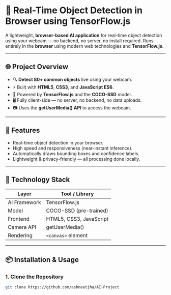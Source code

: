 # 🧠 Real-Time Object Detection in Browser using TensorFlow.js

A lightweight, **browser-based AI application** for real-time object detection using your webcam — no backend, no server, no install required. Runs entirely in the **browser** using modern web technologies and **TensorFlow.js**.

---

## 🌐 Project Overview

- 🔍 **Detect 80+ common objects** live using your webcam.
- ⚡ Built with **HTML5**, **CSS3**, and **JavaScript ES6**.
- 🧠 Powered by **TensorFlow.js** and the **COCO-SSD** model.
- 🖥️ Fully client-side — no server, no backend, no data uploads.
- 📷 Uses the **getUserMedia() API** to access the webcam.

---

## 🚀 Features

- Real-time object detection in your browser.
- High speed and responsiveness (near-instant inference).
- Automatically draws bounding boxes and confidence labels.
- Lightweight & privacy-friendly — all processing done locally.

---

## 🧰 Technology Stack

| Layer            | Tool / Library           |
|------------------|--------------------------|
| AI Framework     | TensorFlow.js            |
| Model            | COCO-SSD (pre-trained)   |
| Frontend         | HTML5, CSS3, JavaScript  |
| Camera API       | getUserMedia()           |
| Rendering        | `<canvas>` element       |

---

## 📦 Installation & Usage

### 1. Clone the Repository

```bash
git clone https://github.com/ashneetjha/AI-Project
